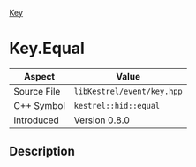 [Key](index)
# Key.Equal
| Aspect | Value |
| --- | --- |
| Source File | `libKestrel/event/key.hpp` |
| C++ Symbol | `kestrel::hid::equal` |
| Introduced | Version 0.8.0 |
## Description

